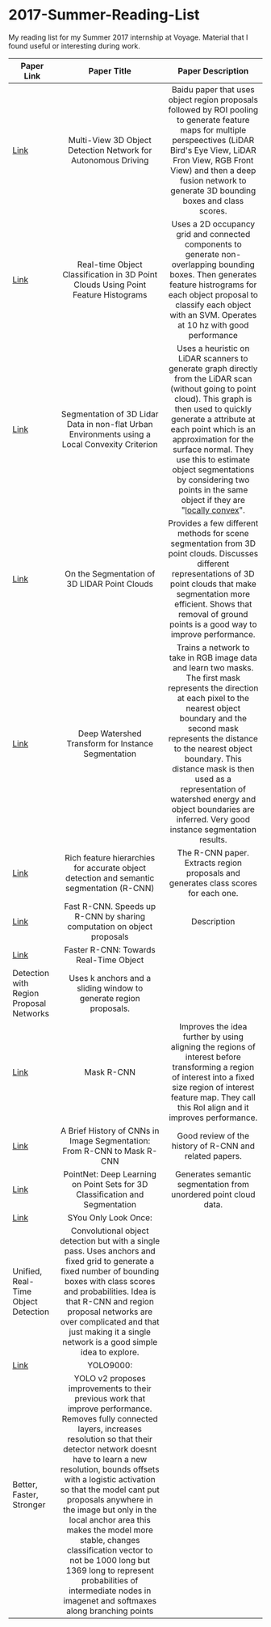 # 2017-Summer-Reading-List
My reading list for my Summer 2017 internship at Voyage. Material that I found useful or interesting during work.


| Paper Link   | Paper Title | Paper Description |
|----------|:----------------:|:-------------------------:|
| [Link](https://arxiv.org/pdf/1611.07759.pdf) |  Multi-View 3D Object Detection Network for Autonomous Driving | Baidu paper that uses object region proposals followed by ROI pooling to generate feature maps for multiple perspeectives (LiDAR Bird's Eye View, LiDAR Fron View, RGB Front View) and then a deep fusion network to generate 3D bounding boxes and class scores.| 
| [Link](https://pdfs.semanticscholar.org/62a2/b1956166ecd5fd8a6b2928f45765f41b76ed.pdf) |    Real-time Object Classification in 3D Point Clouds Using Point Feature Histograms   |    Uses a 2D occupancy grid and connected components to generate non-overlapping bounding boxes. Then generates feature histrograms for each object proposal to classify each object with an SVM. Operates at 10 hz with good performance  |
| [Link](http://www.mrt.kit.edu/z/publ/download/Moosmann_IV09.pdf) | Segmentation of 3D Lidar Data in non-flat Urban Environments using a Local Convexity Criterion |   Uses a heuristic on LiDAR scanners to generate graph directly from the LiDAR scan (without going to point cloud). This graph is then used to quickly generate a attribute at each point which is an approximation for the surface normal. They use this to estimate object segmentations by considering two points in the same object if they are "[locally convex](http://imgur.com/a/wQmwE)". |
| [Link](https://pdfs.semanticscholar.org/89e4/1b0d7194584c5107c480a38bc52782a3fb7a.pdf) | On the Segmentation of 3D LIDAR Point Clouds | Provides a few different methods for scene segmentation from 3D point clouds. Discusses different representations of 3D point clouds that make segmentation more efficient. Shows that removal of ground points is a good way to improve performance.|
| [Link](https://arxiv.org/pdf/1611.08303.pdf) | Deep Watershed Transform for Instance Segmentation | Trains a network to take in RGB image data and learn two masks. The first mask represents the direction at each pixel to the nearest object boundary and the second mask represents the distance to the nearest object boundary. This distance mask is then used as a representation of watershed energy and object boundaries are inferred. Very good instance segmentation results. |
| [Link](https://arxiv.org/pdf/1311.2524.pdf) | Rich feature hierarchies for accurate object detection and semantic segmentation (R-CNN) | The R-CNN paper. Extracts region proposals and generates class scores for each one.|
| [Link](https://arxiv.org/pdf/1504.08083.pdf) | Fast R-CNN. Speeds up R-CNN by sharing computation on object proposals |   Description |
| [Link](https://arxiv.org/pdf/1506.01497.pdf) | Faster R-CNN: Towards Real-Time Object
Detection with Region Proposal Networks | Uses k anchors and a sliding window to generate region proposals.   |
| [Link](https://arxiv.org/pdf/1703.06870.pdf) | Mask R-CNN |   Improves the idea further by using aligning the regions of interest before transforming a region of interest into a fixed size region of interest feature map. They call this RoI align and it improves performance.  |
| [Link](https://blog.athelas.com/a-brief-history-of-cnns-in-image-segmentation-from-r-cnn-to-mask-r-cnn-34ea83205de4) | A Brief History of CNNs in Image Segmentation: From R-CNN to Mask R-CNN |   Good review of the history of R-CNN and related papers. |
| [Link](https://arxiv.org/pdf/1612.00593.pdf) | PointNet: Deep Learning on Point Sets for 3D Classification and Segmentation | Generates semantic segmentation from unordered point cloud data.  |
| [Link](https://arxiv.org/pdf/1506.02640.pdf) | SYou Only Look Once:
Unified, Real-Time Object Detection | Convolutional object detection but with a single pass. Uses anchors and fixed grid to generate a fixed number of bounding boxes with class scores and probabilities. Idea is that R-CNN and region proposal networks are over complicated and that just making it a single network is a good simple idea to explore. |
| [Link](https://arxiv.org/pdf/1612.08242.pdf) | YOLO9000:
Better, Faster, Stronger | YOLO v2 proposes improvements to their previous work that improve performance. Removes fully connected layers, increases resolution so that their detector network doesnt have to learn a new resolution, bounds offsets with a logistic activation so that the model cant put proposals anywhere in the image but only in the local anchor area this makes the model more stable, changes classification vector to not be 1000 long but 1369 long to represent probabilities of intermediate nodes in imagenet and softmaxes along branching points |

    
